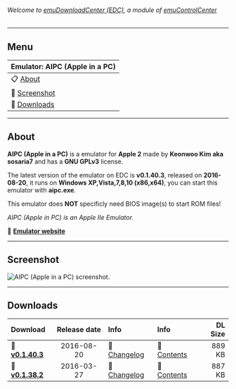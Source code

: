 ###### Welcome to [emuDownloadCenter (EDC)](https://github.com/PhoenixInteractiveNL/emuDownloadCenter/wiki/), a module of [emuControlCenter](https://github.com/PhoenixInteractiveNL/emuControlCenter/wiki/)
***
## Menu
| **Emulator: AIPC (Apple in a PC)** |
|:---------|
| :clipboard: [About](#about) |
| :sunrise: [Screenshot](#screenshot) |
| :floppy_disk: [Downloads](#downloads) |
***
## About
**AIPC (Apple in a PC)** is a emulator for **Apple 2** made by **Keonwoo Kim aka sosaria7** and has a **GNU GPLv3** license.

The latest version of the emulator on EDC is **v0.1.40.3**, released on **2016-08-20**, it runs on **Windows XP,Vista,7,8,10 (x86,x64)**, you can start this emulator with **aipc.exe**.

This emulator does **NOT** specificly need BIOS image(s) to start ROM files!

_AIPC (Apple in PC) is an Apple IIe Emulator._

:link: [**Emulator website**](https://github.com/sosaria7/appleinpc)
***
## Screenshot
![](https://raw.githubusercontent.com/PhoenixInteractiveNL/emuDownloadCenter/master/hooks/aipc/screen.jpg "AIPC (Apple in a PC) screenshot.")
***
## Downloads
| Download | Release date  | Info       | Info       | DL Size    |
|:---------|:-------------:|:-----------|:-----------|-----------:|
| :floppy_disk: [**v0.1.40.3**](https://github.com/PhoenixInteractiveNL/edc-repo0002/raw/master/aipc/0.1.40.3.7z) | 2016-08-20 | :page_facing_up: [Changelog](https://github.com/PhoenixInteractiveNL/edc-repo0002/blob/master/aipc/0.1.40.3_changelog.txt) | :mag_right: [Contents](https://github.com/PhoenixInteractiveNL/edc-repo0002/blob/master/aipc/0.1.40.3_contents.txt) | 889 KB |
| :floppy_disk: [**v0.1.38.2**](https://github.com/PhoenixInteractiveNL/edc-repo0002/raw/master/aipc/0.1.38.2.7z) | 2016-03-27 | :page_facing_up: [Changelog](https://github.com/PhoenixInteractiveNL/edc-repo0002/blob/master/aipc/0.1.38.2_changelog.txt) | :mag_right: [Contents](https://github.com/PhoenixInteractiveNL/edc-repo0002/blob/master/aipc/0.1.38.2_contents.txt) | 887 KB |
